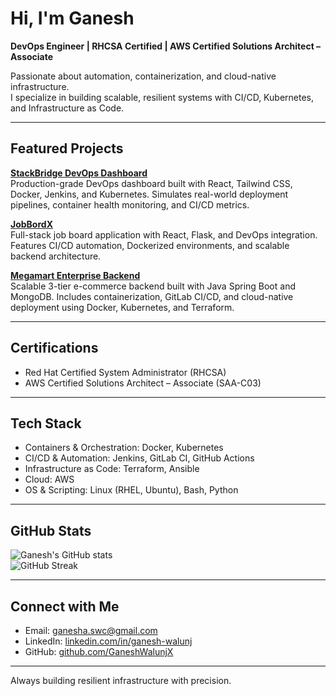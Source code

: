 # Hi, I'm Ganesh  
**DevOps Engineer | RHCSA Certified | AWS Certified Solutions Architect – Associate**

Passionate about automation, containerization, and cloud-native infrastructure.  
I specialize in building scalable, resilient systems with CI/CD, Kubernetes, and Infrastructure as Code.  

---

## Featured Projects  

[**StackBridge DevOps Dashboard**](https://github.com/GaneshWalunjX/stackbridge-devops-dashboard)  
Production-grade DevOps dashboard built with React, Tailwind CSS, Docker, Jenkins, and Kubernetes. Simulates real-world deployment pipelines, container health monitoring, and CI/CD metrics.  

[**JobBordX**](https://github.com/GaneshWalunjX/JobBordX)  
Full-stack job board application with React, Flask, and DevOps integration. Features CI/CD automation, Dockerized environments, and scalable backend architecture.  

[**Megamart Enterprise Backend**](https://github.com/GaneshWalunjX/megamart-enterprise-backend)  
Scalable 3-tier e-commerce backend built with Java Spring Boot and MongoDB. Includes containerization, GitLab CI/CD, and cloud-native deployment using Docker, Kubernetes, and Terraform.  

---

## Certifications  
- Red Hat Certified System Administrator (RHCSA)  
- AWS Certified Solutions Architect – Associate (SAA-C03)  

---

## Tech Stack  
- Containers & Orchestration: Docker, Kubernetes  
- CI/CD & Automation: Jenkins, GitLab CI, GitHub Actions  
- Infrastructure as Code: Terraform, Ansible  
- Cloud: AWS  
- OS & Scripting: Linux (RHEL, Ubuntu), Bash, Python  

---

## GitHub Stats  
![Ganesh's GitHub stats](https://github-readme-stats.vercel.app/api?username=GaneshWalunjX&show_icons=true&theme=tokyonight)  
![GitHub Streak](https://streak-stats.demolab.com?user=GaneshWalunjX&theme=tokyonight)  

---

## Connect with Me  
- Email: ganesha.swc@gmail.com  
- LinkedIn: [linkedin.com/in/ganesh-walunj](https://www.linkedin.com/in/ganesh-walunj)  
- GitHub: [github.com/GaneshWalunjX](https://github.com/GaneshWalunjX)  

---
Always building resilient infrastructure with precision.
